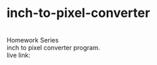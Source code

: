 # inch-to-pixel-converter
<br>
Homework Series
<br>
inch to pixel converter program.
<br>
live link:
